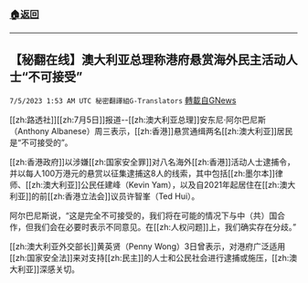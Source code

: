 ###  [:house:返回](README.md)
---


## 【秘翻在线】澳大利亚总理称港府悬赏海外民主活动人士“不可接受”
`7/5/2023 1:53 AM UTC 秘密翻譯組G-Translators` [轉載自GNews](https://gnews.org/articles/1437518)

[[zh:路透社]][[zh:7月5日]]报道--[[zh:澳大利亚总理]]安东尼·阿尔巴尼斯（Anthony Albanese）周三表示，[[zh:香港]]悬赏通缉两名[[zh:澳大利亚]]居民是“不可接受的”。

[[zh:香港政府]]以涉嫌[[zh:国家安全罪]]对八名海外[[zh:香港]]活动人士逮捕令，并以每人100万港元的悬赏以征集逮捕这8人的线索，其中包括[[zh:墨尔本]]律师、[[zh:澳大利亚]]公民任建峰（Kevin Yam），以及自2021年起居住在[[zh:澳大利亚]]的前[[zh:香港立法会]]议员许智峯（Ted Hui）。

阿尔巴尼斯说，“这是完全不可接受的，我们将在可能的情况下与中（共）国合作，但我们会在必要时表示不同意见。在[[zh:人权问题]]上，我们确实存在分歧。”
 
[[zh:澳大利亚外交部长]]黄英贤（Penny Wong）3日曾表示，对港府广泛适用[[zh:国家安全法]]来对支持[[zh:民主]]的人士和公民社会进行逮捕或施压，[[zh:澳大利亚]]深感关切。
